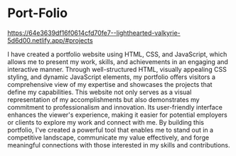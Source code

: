 # Port-Folio

https://64e3639df16f0614cfd70fe7--lighthearted-valkyrie-5d6d00.netlify.app/#projects

I have created a portfolio website using HTML, CSS, and JavaScript, which allows me to present my work, skills, and achievements in an engaging and interactive manner. Through well-structured HTML, visually appealing CSS styling, and dynamic JavaScript elements, my portfolio offers visitors a comprehensive view of my expertise and showcases the projects that define my capabilities. This website not only serves as a visual representation of my accomplishments but also demonstrates my commitment to professionalism and innovation. Its user-friendly interface enhances the viewer's experience, making it easier for potential employers or clients to explore my work and connect with me. By building this portfolio, I've created a powerful tool that enables me to stand out in a competitive landscape, communicate my value effectively, and forge meaningful connections with those interested in my skills and contributions.
